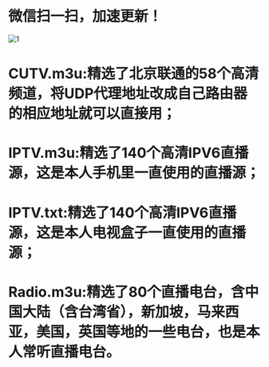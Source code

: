 # 微信扫一扫，加速更新！
![1](https://user-images.githubusercontent.com/10445218/221077036-0f571f08-a91e-417d-bd28-01479b86d4f3.png)
# CUTV.m3u:精选了北京联通的58个高清频道，将UDP代理地址改成自己路由器的相应地址就可以直接用；
# IPTV.m3u:精选了140个高清IPV6直播源，这是本人手机里一直使用的直播源； 
# IPTV.txt:精选了140个高清IPV6直播源，这是本人电视盒子一直使用的直播源； 
# Radio.m3u:精选了80个直播电台，含中国大陆（含台湾省），新加坡，马来西亚，美国，英国等地的一些电台，也是本人常听直播电台。
